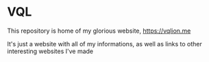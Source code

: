 # VQL

This repository is home of my glorious website, https://vqlion.me

It's just a website with all of my informations, as well as links to other interesting websites I've made
